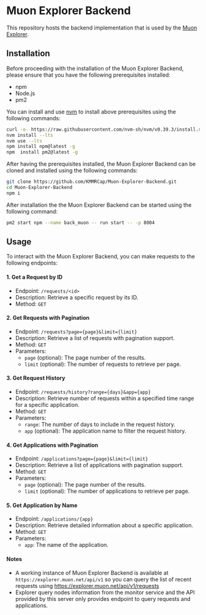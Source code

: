 
# Muon Explorer Backend

This repository hosts the backend implementation that is used by the [Muon Explorer](https://github.com/KMMRCap/Muon-Explorer/).

## Installation

Before proceeding with the installation of the Muon Explorer Backend, please ensure that you have the following prerequisites installed:
- npm
- Node.js
- pm2

You can install and use [nvm](https://github.com/nvm-sh/nvm) to install above prerequisites using the following commands:
```bash
curl -o- https://raw.githubusercontent.com/nvm-sh/nvm/v0.39.3/install.sh | bash
nvm install --lts
nvm use --lts
npm install npm@latest -g
npm  install pm2@latest -g
```

After having the prerequisites installed, the Muon Explorer Backend can be cloned and installed using the following commands:
```bash
git clone https://github.com/KMMRCap/Muon-Explorer-Backend.git
cd Muon-Explorer-Backend
npm i
```

After installation the the Muon Explorer Backend can be started using the following command:
```bash
pm2 start npm --name back_muon -- run start -- -p 8004
```
## Usage
To interact with the Muon Explorer Backend, you can make requests to the following endpoints:

#### 1. Get a Request by ID
- Endpoint: `/requests/<id>`  
- Description: Retrieve a specific request by its ID.  
- Method: `GET`  

#### 2. Get Requests with Pagination
- Endpoint: `/requests?page={page}&limit={limit}`  
- Description: Retrieve a list of requests with pagination support.  
- Method: `GET`  
- Parameters:  
  - `page` (optional): The page number of the results.  
  - `limit` (optional): The number of requests to retrieve per page.  

#### 3. Get Request History
- Endpoint: `/requests/history?range={days}&app={app}`
- Description: Retrieve number of requests within a specified time range for a specific application.
- Method: `GET`
- Parameters:
  - `range`: The number of days to include in the request history.
  - `app` (optional): The application name to filter the request history.

#### 4. Get Applications with Pagination
- Endpoint: `/applications?page={page}&limit={limit}`
- Description: Retrieve a list of applications with pagination support.
- Method: `GET`
- Parameters:
  - `page` (optional): The page number of the results.
  - `limit` (optional): The number of applications to retrieve per page.

#### 5. Get Application by Name
- Endpoint: `/applications/{app}`
- Description: Retrieve detailed information about a specific application.
- Method: `GET`
- Parameters:
  - `app`: The name of the application.

#### Notes
- A working instance of Muon Explorer Backend is available at `https://explorer.muon.net/api/v1` so you can query the list of recent requests using https://explorer.muon.net/api/v1/requests
- Explorer query nodes information from the monitor service and the API provided by this server only provides endpoint to query requests and applications.

